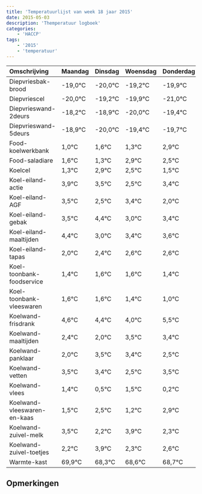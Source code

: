 ```yaml
---
title: 'Temperatuurlijst van week 18 jaar 2015'
date: 2015-05-03
description: 'Themperatuur logboek'
categories:
    - 'HACCP'
tags:
    - '2015'
    - 'temperatuur'
---
```

|Omschrijving|Maandag|Dinsdag|Woensdag|Donderdag|Vrijdag|Zaterdag|Zondag|
|:---|:---|:---|:---|:---|:---|:---|:---|
|Diepvriesbak-brood|-19,0°C|-20,0°C|-19,2°C|-19,9°C|-21,0°C|-20,4°C|-20,7°C|
|Diepvriescel|-20,0°C|-19,2°C|-19,9°C|-21,0°C|-20,4°C|-20,7°C|-19,1°C|
|Diepvrieswand-2deurs|-18,2°C|-18,9°C|-20,0°C|-19,4°C|-19,7°C|-18,1°C|-18,5°C|
|Diepvrieswand-5deurs|-18,9°C|-20,0°C|-19,4°C|-19,7°C|-18,1°C|-18,5°C|-19,5°C|
|Food-koelwerkbank|1,0°C|1,6°C|1,3°C|2,9°C|2,5°C|1,5°C|2,4°C|
|Food-saladiare|1,6°C|1,3°C|2,9°C|2,5°C|1,5°C|2,4°C|1,0°C|
|Koelcel|1,3°C|2,9°C|2,5°C|1,5°C|2,4°C|1,0°C|1,4°C|
|Koel-eiland-actie|3,9°C|3,5°C|2,5°C|3,4°C|2,0°C|2,4°C|2,6°C|
|Koel-eiland-AGF|3,5°C|2,5°C|3,4°C|2,0°C|2,4°C|2,6°C|2,6°C|
|Koel-eiland-gebak|3,5°C|4,4°C|3,0°C|3,4°C|3,6°C|3,6°C|3,4°C|
|Koel-eiland-maaltijden|4,4°C|3,0°C|3,4°C|3,6°C|3,6°C|3,4°C|3,0°C|
|Koel-eiland-tapas|2,0°C|2,4°C|2,6°C|2,6°C|2,4°C|2,0°C|3,5°C|
|Koel-toonbank-foodservice|1,4°C|1,6°C|1,6°C|1,4°C|1,0°C|2,5°C|2,4°C|
|Koel-toonbank-vleeswaren|1,6°C|1,6°C|1,4°C|1,0°C|2,5°C|2,4°C|1,5°C|
|Koelwand-frisdrank|4,6°C|4,4°C|4,0°C|5,5°C|5,4°C|4,5°C|5,5°C|
|Koelwand-maaltijden|2,4°C|2,0°C|3,5°C|3,4°C|2,5°C|3,5°C|2,2°C|
|Koelwand-panklaar|2,0°C|3,5°C|3,4°C|2,5°C|3,5°C|2,2°C|3,9°C|
|Koelwand-vetten|3,5°C|3,4°C|2,5°C|3,5°C|2,2°C|3,9°C|2,3°C|
|Koelwand-vlees|1,4°C|0,5°C|1,5°C|0,2°C|1,9°C|0,3°C|0,6°C|
|Koelwand-vleeswaren-en-kaas|1,5°C|2,5°C|1,2°C|2,9°C|1,3°C|1,6°C|1,7°C|
|Koelwand-zuivel-melk|3,5°C|2,2°C|3,9°C|2,3°C|2,6°C|2,7°C|2,0°C|
|Koelwand-zuivel-toetjes|2,2°C|3,9°C|2,3°C|2,6°C|2,7°C|2,0°C|3,9°C|
|Warmte-kast|69,9°C|68,3°C|68,6°C|68,7°C|68,0°C|69,9°C|69,1°C|

## Opmerkingen


